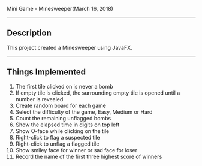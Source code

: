 Mini Game - Minesweeper(March 16, 2018)

------------------------------------------------------------
Description
------------------------------------------------------------
This project created a Minesweeper using JavaFX.

------------------------------------------------------------
Things Implemented
------------------------------------------------------------
1. The first tile clicked on is never a bomb
2. If empty tile is clicked, the surrounding empty tile is opened until a number is revealed
3. Create random board for each game
4. Select the difficulty of the game, Easy, Medium or Hard
5. Count the remaining unflagged bombs
6. Show the elapsed time in digits on top left
7. Show O-face while clicking on the tile
8. Right-click to flag a suspected tile
9. Right-click to unflag a flagged tile
10. Show smiley face for winner or sad face for loser
11. Record the name of the first three highest score of winners
